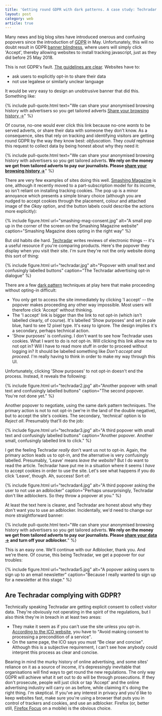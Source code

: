 ```yaml
---
title: 'Getting round GDPR with dark patterns. A case study: Techradar'
layout: post
category: web
article: true
---
```


Many news and big blog sites have introduced onerous and confusing popovers since the introduction of [GDPR](https://ico.org.uk/for-organisations/guide-to-the-general-data-protection-regulation-gdpr/) in May. Unfortunately, this will no doubt result in GDPR [banner blindness](https://www.nngroup.com/articles/banner-blindness-old-and-new-findings/), where users will simply click 'Accept', thereby allowing websites to install tracking javascript, just as they did before 25 May 2018.

This is not GDPR's fault. [The guidelines are clear](https://ico.org.uk/for-organisations/guide-to-the-general-data-protection-regulation-gdpr/lawful-basis-for-processing/consent/). Websites have to:

- ask users to explicitly opt-in to share their data
- not use legalese or similarly unclear language

It would be _very_ easy to design an unobtrusive banner that did this. Something like:

{% include pull-quote.html text="We can share your anonymised browsing history with advertisers so you get tailored adverts <a href='#'>Share your browsing history &rarr;</a>" %}

Of course, no-one would ever click this link because no-one _wants_ to be served adverts, or share their data with someone they don't know. As a consequence, sites that rely on tracking and identifying visitors are getting round GDPR by the way they know best: <i>obfuscation</i>. They _could_ rephrase this request to collect data by being honest about why they need it:

{% include pull-quote.html text="We can share your anonymised browsing history with advertisers so you get tailored adverts. <strong>We rely on the money we get from tailored adverts to pay our journalists. Please <a href='#'>share your browsing history &rarr;</a></strong>" %}

There are very few examples of sites doing this well. [Smashing Magazine](https://www.smashingmagazine.com) is one, although it recently moved to a part-subscription model for its income, so isn't reliant on installing tracking cookies. The pop up is a minor annoyance which presents a simple binary choice (although you are nudged to accept cookies through the placement, colour and attached image of the <i>Okay</i> option, and the button labels could describe the actions more explicitly):

{% include figure.html url="smashing-mag-consent.jpg" alt="A small pop up in the corner of the screen on the Smashing Magazine website" caption="Smashing Magazine does opting in the right way" %}

But old habits die hard. [Techradar](https://www.techradar.com/uk) writes reviews of electronic things -- it's a useful resource if you're comparing products. Here's the popover they display when you visit their site. I'm sure they're not the only website doing this sort of thing:

{% include figure.html url="techradar.jpg" alt="Popover with small text and confusingly labelled buttons" caption="The Techradar advertising opt-in dialogue" %}

There are a few [dark pattern](https://darkpatterns.org/) techniques at play here that make proceeding without opting-in difficult:

- You only get to access the site immediately by clicking 'I accept' -- the popover makes proceeding any other way impossible. Most users will therefore click 'Accept' without thinking.
- The 'I accept' link is bigger than the link to not opt-in (which isn't labelled clearly, of course). It's labelled 'Show purposes' and set in pale blue, hard to see 12 pixel type. It's easy to ignore. The design implies it's a secondary, perhaps technical action.
- 'Show purposes' is confusing. I don't want to see how Techradar uses cookies. What I want to do is _not_ opt-in. Will clicking this link allow me to not opt in? Will I have to read more stuff in order to proceed without logging in? It should be labelled something like _Don't accept and proceed_. I'm really having to think in order to make my way through this UI.

Unfortunately, clicking 'Show purposes' to not opt-in doesn't end the process. Instead, it reveals the following:

{% include figure.html url="techradar2.jpg" alt="Another popover with small text and confusingly labelled buttons" caption="The second popover. You're not done yet." %}

Another popover to negotiate, using the same dark pattern techniques. The primary action is not to not opt-in (we're in the land of the double negative), but to accept the site's cookies. The secondary, 'technical' option is to _Reject all_. Presumably that'll do the job:

{% include figure.html url="techradar3.jpg" alt="A third popover with small text and confusingly labelled buttons" caption="Another popover. Another small, confusingly labelled link to click." %}

I get the feeling Techradar _really_ don't want us not to opt-in. Again, the primary action leads us to opt-in, and the alternative is very confusingly labelled. Presumably, 'Leave' means _leave the website_? But I do want to read the article. Techradar have put me in a situation where it seems I _have_ to accept cookies in order to use the site. Let's see what happens if you do click 'Leave', though. Ah, success! Sort of:

{% include figure.html url="techradar4.jpg" alt="A third popover asking the user to not use an adblocker" caption="Perhaps unsurprisingly, Techradar don't like adblockers. So they throw a popover at you." %}

At least the text here is clearer, and Techradar are honest about why they don't want you to use an adblocker. Incidentally, we'd need to change our more straightforward banner:

{% include pull-quote.html text="We can share your anonymised browsing history with advertisers so you get tailored adverts. <strong>We rely on the money we get from tailored adverts to pay our journalists. Please <a href='#'>share your data &rarr;</a> and turn off your adblocker.</strong>" %}

This is an easy one. We'll continue with our Adblocker, thank you. And we're there. Of course, this being Techradar, we get a popover for our troubles:

{% include figure.html url="techradar5.jpg" alt="A popover asking users to sign up to an email newsletter" caption="Because I really wanted to sign up for a newsletter at this stage." %}

## Are Techradar complying with GDPR?

Technically speaking Techradar are getting explicit consent to collect visitor data. They're obviously not operating in the spirit of the regulations, but I also think they're in breach in at least two areas:

- They make it seem as if you can't use the site unless you opt-in. [According to the ICO website](https://ico.org.uk/for-organisations/guide-to-the-general-data-protection-regulation-gdpr/lawful-basis-for-processing/consent/), you have to <q>Avoid making consent to processing a precondition of a service</q>.
- On the same page, the ICO says you must <q>Be clear and concise</q>. Although this is a subjective requirement, I can't see how anybody could interpret this process as clear and concise.

Bearing in mind the murky history of online advertising, and some sites' reliance on it as a source of income, it's depressingly inevitable that organisations will find ways to get round the new regulations. The only way GDPR will achieve what it set out to do will be through prosecutions. If they don't prosecute, people will just click or tap 'Accept' and the online advertising industry will carry on as before, while claiming it's doing the right thing. I'm skeptical. If you've any interest in privacy and you'd like to keep websites fast, make sure you're using a browser that puts you in control of trackers and cookies, and use an adblocker. Firefox (or, better still, [Firefox Focus](https://www.mozilla.org/en-GB/firefox/mobile/) on a mobile) is the obvious choice.
